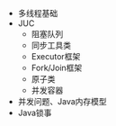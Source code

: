 - 多线程基础
- JUC
  - 阻塞队列
  - 同步工具类
  - Executor框架
  - Fork/Join框架
  - 原子类
  - 并发容器
- 并发问题、Java内存模型
- Java锁事